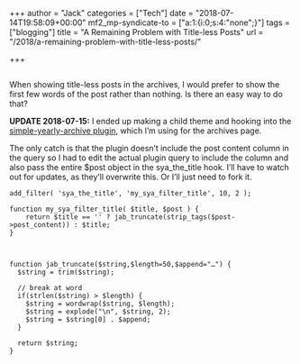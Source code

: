 +++
author = "Jack"
categories = ["Tech"]
date = "2018-07-14T19:58:09+00:00"
mf2_mp-syndicate-to = ["a:1:{i:0;s:4:\"none\";}"]
tags = ["blogging"]
title = "A Remaining Problem with Title-less Posts"
url = "/2018/a-remaining-problem-with-title-less-posts/"

+++
<figure class="wp-block-image"><img src="/img/2018/07/2018-07-14-archives.png" alt="" class="wp-image-1589" srcset="/img/2018/07/2018-07-14-archives.png 400w, /img/2018/07/2018-07-14-archives-300x183.png 300w" sizes="(max-width: 400px) 100vw, 400px" /></figure> 

When showing title-less posts in the archives, I would prefer to show the first few words of the post rather than nothing. Is there an easy way to do that?

**UPDATE 2018-07-15:**﻿ I ended up making a child theme and hooking into the [simple-yearly-archive plugin][1], which I&#8217;m using for the archives page.

The only catch is that the plugin doesn&#8217;t include the post content column in the query so I had to edit the actual plugin query to include the column and also pass the entire $post object in the sya\_the\_title hook. I&#8217;ll have to watch out for updates, as they&#8217;ll overwrite this. Or I&#8217;ll just need to fork it.

<pre class="wp-block-code"><code>add_filter( 'sya_the_title', 'my_sya_filter_title', 10, 2 );

function my_sya_filter_title( $title, $post ) {
	return $title == '' ? jab_truncate(strip_tags($post->post_content)) : $title;
}



function jab_truncate($string,$length=50,$append="…") {
  $string = trim($string);

  // break at word
  if(strlen($string) > $length) {
    $string = wordwrap($string, $length);
    $string = explode("\n", $string, 2);
    $string = $string[0] . $append;
  }

  return $string;
}</code></pre>

 [1]: https://www.schloebe.de/wordpress/simple-yearly-archive-plugin/
